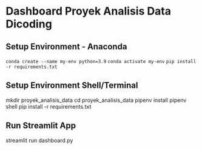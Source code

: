# Dashboard Proyek Analisis Data Dicoding

## Setup Environment - Anaconda
```conda create --name my-env python=3.9```
```conda activate my-env```
`pip install -r requirements.txt`

## Setup Environment Shell/Terminal
mkdir proyek_analisis_data
cd proyek_analisis_data
pipenv install
pipenv shell
pip install -r requirements.txt

## Run Streamlit App
streamlit run dashboard.py
